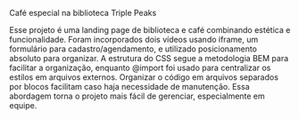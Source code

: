 Café especial na biblioteca Triple Peaks

Esse projeto é uma landing page de biblioteca e café combinando estética e funcionalidade. Foram incorporados dois vídeos usando iframe, um formulário para cadastro/agendamento, e utilizado posicionamento absoluto para organizar. A estrutura do CSS segue a metodologia BEM para facilitar a organização, enquanto @import foi usado para centralizar os estilos em arquivos externos. Organizar o código em arquivos separados por blocos facilitam caso haja necessidade de manutenção. Essa abordagem torna o projeto mais fácil de gerenciar, especialmente em equipe.
